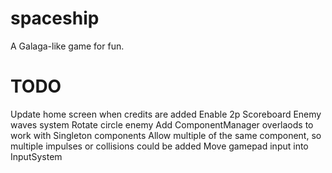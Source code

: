 # spaceship
A Galaga-like game for fun.

# TODO
Update home screen when credits are added
Enable 2p
Scoreboard
Enemy waves system
Rotate circle enemy
Add ComponentManager overlaods to work with Singleton components
Allow multiple of the same component, so multiple impulses or collisions could be added
Move gamepad input into InputSystem